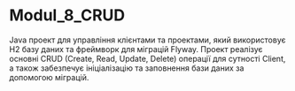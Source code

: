 # Modul_8_CRUD
Java проект для управління клієнтами та проектами, який використовує H2 базу даних та фреймворк для міграцій Flyway. Проект реалізує основні CRUD (Create, Read, Update, Delete) операції для сутності Client, а також забезпечує ініціалізацію та заповнення бази даних за допомогою міграцій.
